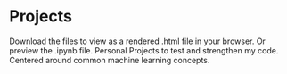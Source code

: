 # Projects
Download the files to view as a rendered .html file in your browser. Or preview the .ipynb file.
Personal Projects to test and strengthen my code. Centered around common machine learning concepts.
